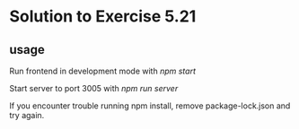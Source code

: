 # Solution to Exercise 5.21

## usage

Run frontend in development mode with _npm start_

Start server to port 3005 with _npm run server_

If you encounter trouble running npm install, remove package-lock.json and try again.
